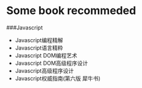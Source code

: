 Some book recommeded
====================

###Javascript
* Javascript编程精解
* Javascript语言精粋
* Javascript DOM编程艺术
* Javascript DOM高级程序设计
* Javascript高级程序设计
* Javascript权威指南(第六版 犀牛书)

